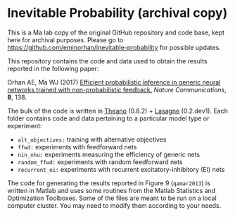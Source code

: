 # Inevitable Probability (archival copy)

This is a Ma lab copy of the original GitHub repository and code base, kept here for archival purposes. Please go to https://github.com/eminorhan/inevitable-probability for possible updates.

This repository contains the code and data used to obtain the results reported in the following paper:

Orhan AE, Ma WJ (2017) [Efficient probabilistic inference in generic neural networks trained with non-probabilistic feedback.](https://www.nature.com/articles/s41467-017-00181-8) *Nature Communications*, **8**, 138.

The bulk of the code is written in [Theano](http://www.deeplearning.net/software/theano/) (0.8.2) + [Lasagne](http://lasagne.readthedocs.io/en/latest/) (0.2.dev1). Each folder contains code and data pertaining to a particular model type or experiment:

+ `alt_objectives:` training with alternative objectives
+ `ffwd:` experiments with feedforward nets
+ `nin_nhu:` experiments measuring the efficiency of generic nets
+ `random_ffwd:` experiments with random feedforward nets
+ `recurrent_ei:` experiments with recurrent excitatory-inhibitory (EI) nets

The code for generating the results reported in Figure 9 (`qamar2013`) is written in Matlab and uses some routines from the Matlab Statistics and Optimization Toolboxes. Some of the files are meant to be run on a local computer cluster. You may need to modify them according to your needs.
